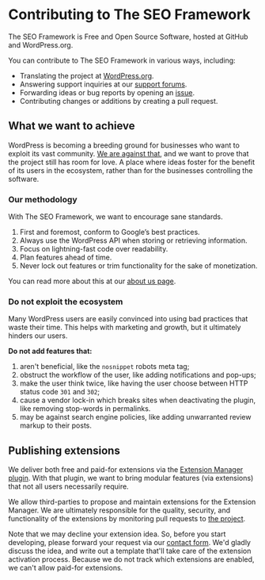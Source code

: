 # Contributing to The SEO Framework

The SEO Framework is Free and Open Source Software, hosted at GitHub and WordPress.org.

You can contribute to The SEO Framework in various ways, including:

- Translating the project at [WordPress.org](https://translate.wordpress.org/projects/wp-plugins/autodescription).
- Answering support inquiries at our [support forums](https://wordpress.org/support/plugin/autodescription/).
- Forwarding ideas or bug reports by opening an [issue](https://github.com/sybrew/the-seo-framework/issues/new/choose).
- Contributing changes or additions by creating a pull request.

## What we want to achieve

WordPress is becoming a breeding ground for businesses who want to exploit its vast community. [We are against that](https://theseoframework.com/?p=2747), and we want to prove that the project still has room for love. A place where ideas foster for the benefit of its users in the ecosystem, rather than for the businesses controlling the software.

### Our methodology

With The SEO Framework, we want to encourage sane standards.

1. First and foremost, conform to Google’s best practices.
2. Always use the WordPress API when storing or retrieving information.
3. Focus on lightning-fast code over readability.
4. Plan features ahead of time.
5. Never lock out features or trim functionality for the sake of monetization.

You can read more about this at our [about us page](https://theseoframework.com/?p=2719).

### Do not exploit the ecosystem

Many WordPress users are easily convinced into using bad practices that waste their time. This helps with marketing and growth, but it ultimately hinders our users.

**Do not add features that:**
1. aren't beneficial, like the `nosnippet` robots meta tag;
2. obstruct the workflow of the user, like adding notifications and pop-ups;
3. make the user think twice, like having the user choose between HTTP status code `301` and `302`;
4. cause a vendor lock-in which breaks sites when deactivating the plugin, like removing stop-words in permalinks.
5. may be against search engine policies, like adding unwarranted review markup to their posts.

## Publishing extensions

We deliver both free and paid-for extensions via the [Extension Manager plugin](https://theseoframework.com/?p=2760). With that plugin, we want to bring modular features (via extensions) that not all users necessarily require.

We allow third-parties to propose and maintain extensions for the Extension Manager. We are ultimately responsible for the quality, security, and functionality of the extensions by monitoring pull requests to [the project](https://github.com/sybrew/The-SEO-Framework-Extension-Manager).

Note that we may decline your extension idea. So, before you start developing, please forward your request via our [contact form](https://theseoframework.com/contact/). We'd gladly discuss the idea, and write out a template that'll take care of the extension activation process. Because we do not track which extensions are enabled, we can't allow paid-for extensions.
